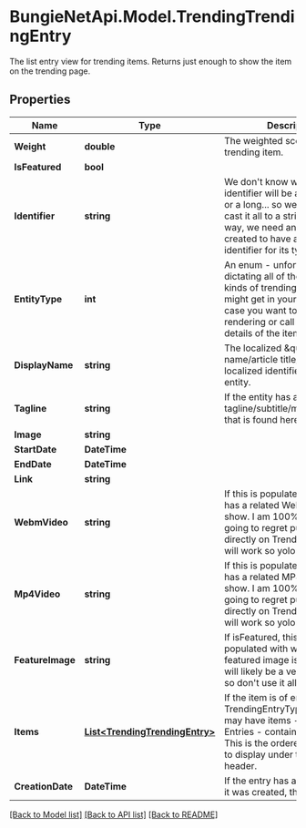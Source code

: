 # BungieNetApi.Model.TrendingTrendingEntry
The list entry view for trending items. Returns just enough to show the item on the trending page.
## Properties

Name | Type | Description | Notes
------------ | ------------- | ------------- | -------------
**Weight** | **double** | The weighted score of this trending item. | [optional] 
**IsFeatured** | **bool** |  | [optional] 
**Identifier** | **string** | We don&#39;t know whether the identifier will be a string, a uint, or a long... so we&#39;re going to cast it all to a string. But either way, we need any trending item created to have a single unique identifier for its type. | [optional] 
**EntityType** | **int** | An enum - unfortunately - dictating all of the possible kinds of trending items that you might get in your result set, in case you want to do custom rendering or call to get the details of the item. | [optional] 
**DisplayName** | **string** | The localized \&quot;display name/article title/&#39;primary localized identifier&#39;\&quot; of the entity. | [optional] 
**Tagline** | **string** | If the entity has a localized tagline/subtitle/motto/whatever, that is found here. | [optional] 
**Image** | **string** |  | [optional] 
**StartDate** | **DateTime** |  | [optional] 
**EndDate** | **DateTime** |  | [optional] 
**Link** | **string** |  | [optional] 
**WebmVideo** | **string** | If this is populated, the entry has a related WebM video to show. I am 100% certain I am going to regret putting this directly on TrendingEntry, but it will work so yolo | [optional] 
**Mp4Video** | **string** | If this is populated, the entry has a related MP4 video to show. I am 100% certain I am going to regret putting this directly on TrendingEntry, but it will work so yolo | [optional] 
**FeatureImage** | **string** | If isFeatured, this image will be populated with whatever the featured image is. Note that this will likely be a very large image, so don&#39;t use it all the time. | [optional] 
**Items** | [**List&lt;TrendingTrendingEntry&gt;**](TrendingTrendingEntry.md) | If the item is of entityType TrendingEntryType.Container, it may have items - also Trending Entries - contained within it. This is the ordered list of those to display under the Container&#39;s header. | [optional] 
**CreationDate** | **DateTime** | If the entry has a date at which it was created, this is that date. | [optional] 

[[Back to Model list]](../README.md#documentation-for-models) [[Back to API list]](../README.md#documentation-for-api-endpoints) [[Back to README]](../README.md)

